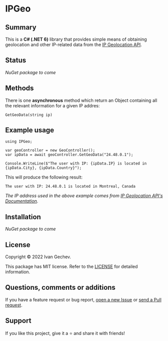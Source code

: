 # IPGeo

## Summary
This is a <strong>C# (.NET 6)</strong> library that provides simple means of obtaining geolocation and other IP-related data from the [IP Geolocation API](https://ip-api.com/).

## Status
*NuGet package to come*

## Methods
There is one <strong>asynchronous</strong> method which return an Object containing all the relevant information for a given IP addres:
```Csharp
GetGeoData(string ip)
```

## Example usage
```Csharp
using IPGeo;

var geoController = new GeoController();
var ipData = await geoController.GetGeoData("24.48.0.1");

Console.WriteLine($"The user with IP: {ipData.IP} is located in {ipData.City}, {ipData.Country}");

```
This will produce the following result:
```
The user with IP: 24.48.0.1 is located in Montreal, Canada
```
*The IP address used in the above example comes from [IP Geolocation API's Documentation](https://ip-api.com/).*

## Installation
*NuGet package to come*

## License
Copyright © 2022 Ivan Gechev.

This package has MIT license. Refer to the [LICENSE](hhttps://github.com/Banovvv/IPGeo/blob/81d87f5fe1c35a80aaeae7d923195a0e49514dd1/LICENSE) for detailed information.

## Questions, comments or additions
If you have a feature request or bug report, [open a new Issue](https://github.com/Banovvv/IPGeo/issues/new) or [send a Pull request](https://github.com/Banovvv/IPGeo/pulls).

## Support
If you like this project, give it a ⭐ and share it with friends!
